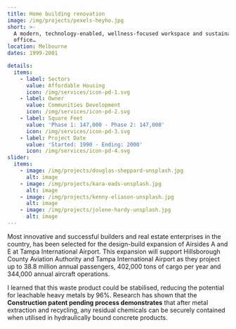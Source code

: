 ```yaml
---
title: Home building renovation
image: /img/projects/pexels-heyho.jpg
short: >-
  A modern, technology-enabled, wellness-focused workspace and sustainable
  office…
location: Melbourne
dates: 1999-2001

details:
  items:
    - label: Sectors
      value: Affordable Housing
      icon: /img/services/icon-pd-1.svg
    - label: Owner
      value: Communities Development
      icon: /img/services/icon-pd-2.svg
    - label: Square Feet
      value: 'Phase 1: 147,000 - Phase 2: 147,000'
      icon: /img/services/icon-pd-3.svg
    - label: Project Date
      value: 'Started: 1990 - Ending: 2000'
      icon: /img/services/icon-pd-4.svg
slider:
  items:
    - image: /img/projects/douglas-sheppard-unsplash.jpg
      alt: image
    - image: /img/projects/kara-eads-unsplash.jpg
      alt: image
    - image: /img/projects/kenny-eliason-unsplash.jpg
      alt: image
    - image: /img/projects/jolene-hardy-unsplash.jpg
      alt: image
---
```


Most innovative and successful builders and real estate enterprises in the country, has been selected for the design-build expansion of Airsides A and E at Tampa International Airport. This expansion will support Hillsborough County Aviation Authority and Tampa International Airport as they project up to 38.8 million annual passengers, 402,000 tons of cargo per year and 344,000 annual aircraft operations.

I learned that this waste product could be stabilised, reducing the potential for leachable heavy metals by 96%. Research has shown that the **Construction patent pending process demonstrates** that after metal extraction and recycling, any residual chemicals can be securely contained when utilised in hydraulically bound concrete products.
